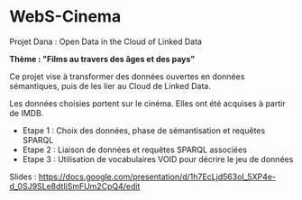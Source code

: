 # WebS-Cinema
Projet Dana : Open Data in the Cloud of Linked Data

**Thème : "Films au travers des âges et des pays"**

Ce projet vise à transformer des données ouvertes en données sémantiques, puis de les lier au Cloud de Linked Data.

Les données choisies portent sur le cinéma. Elles ont été acquises à partir de IMDB.

* Etape 1 : Choix des données, phase de sémantisation et requêtes SPARQL
* Etape 2 : Liaison de données et requêtes SPARQL associées
* Etape 3 : Utilisation de vocabulaires VOID pour décrire le jeu de données

Slides : https://docs.google.com/presentation/d/1h7EcLjd563oI_5XP4e-d_0SJ9SLe8dtliSmFUm2CpQ4/edit
